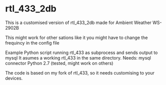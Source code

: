 rtl_433_2db
===========
This is a customised version of rtl_433_2db made for Ambient Weather WS-2902B

This might work for other sations like it you might have to change the frequincy in the config file

Example Python script running rtl_433 as subprocess and sends output to mysql
It asumes a working rtl_433 in the same directory.
Needs:
      mysql connector
      Python 2.7 (tested, might work on others)
      


The code is based on my fork of rtl_433, so it needs customising to your devices.





